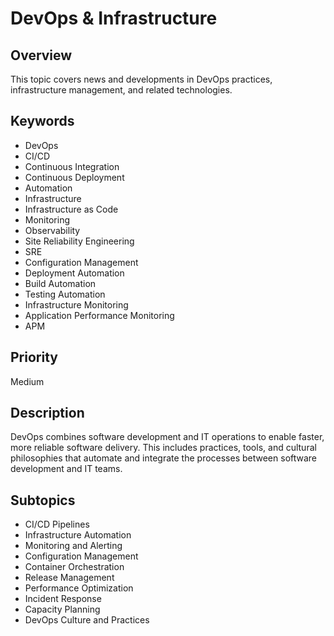 # DevOps & Infrastructure

## Overview
This topic covers news and developments in DevOps practices, infrastructure management, and related technologies.

## Keywords
- DevOps
- CI/CD
- Continuous Integration
- Continuous Deployment
- Automation
- Infrastructure
- Infrastructure as Code
- Monitoring
- Observability
- Site Reliability Engineering
- SRE
- Configuration Management
- Deployment Automation
- Build Automation
- Testing Automation
- Infrastructure Monitoring
- Application Performance Monitoring
- APM

## Priority
Medium

## Description
DevOps combines software development and IT operations to enable faster, more reliable software delivery. This includes practices, tools, and cultural philosophies that automate and integrate the processes between software development and IT teams.

## Subtopics
- CI/CD Pipelines
- Infrastructure Automation
- Monitoring and Alerting
- Configuration Management
- Container Orchestration
- Release Management
- Performance Optimization
- Incident Response
- Capacity Planning
- DevOps Culture and Practices